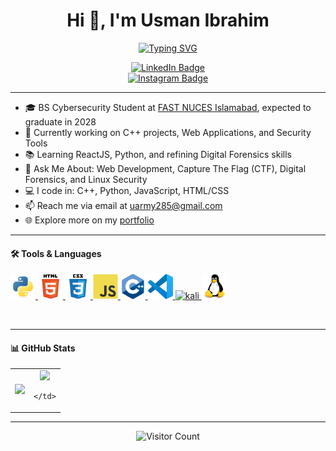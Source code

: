 <h1 align="center">Hi 👋, I'm Usman Ibrahim</h1>

<div align="center">
  <a href="https://git.io/typing-svg">
    <img src="https://readme-typing-svg.demolab.com?font=Fira+Code&size=24&pause=1000&width=435&lines=Welcome+To+My+Github;Have+A+Look+At+My+Projects;Feel+free+to+reach+out+to+me" alt="Typing SVG">
  </a>
</div>

<div align="center">

[![LinkedIn Badge](https://img.icons8.com/?size=100&id=13930&format=png&color=000000)](https://www.linkedin.com/in/usman-ibrahim-992253276/)  
[![Instagram Badge](https://img.icons8.com/?size=100&id=32323&format=png&color=000000)](https://www.instagram.com/usmannnx._.x/)
</div>

---

- 🎓 BS Cybersecurity Student at [FAST NUCES Islamabad](https://nu.edu.pk/), expected to graduate in 2028  
- 🔭 Currently working on C++ projects, Web Applications, and Security Tools  
- 📚 Learning ReactJS, Python, and refining Digital Forensics skills  
- 🧠 Ask Me About: Web Development, Capture The Flag (CTF), Digital Forensics, and Linux Security  
- 💻 I code in: C++, Python, JavaScript, HTML/CSS
- 📫 Reach me via email at <a href="mailto:uarmy285@gmail.com">uarmy285@gmail.com</a>  
- 🌐 Explore more on my [portfolio](https://usmanprime.github.io/My-Portfolio/)

---





<h4>🛠️ Tools & Languages</h4>
<p align="left">
  <a href="https://www.python.org" target="_blank">
    <img src="https://raw.githubusercontent.com/devicons/devicon/master/icons/python/python-original.svg" alt="python" width="40" height="40" />
  </a>
  <a href="https://www.w3.org/html/" target="_blank">
    <img src="https://raw.githubusercontent.com/devicons/devicon/master/icons/html5/html5-original-wordmark.svg" alt="html" width="40" height="40" />
  </a>
  <a href="https://www.w3schools.com/css/" target="_blank">
    <img src="https://raw.githubusercontent.com/devicons/devicon/master/icons/css3/css3-original-wordmark.svg" alt="css3" width="40" height="40" />
  </a>
  <a href="https://developer.mozilla.org/en-US/docs/Web/JavaScript" target="_blank">
    <img src="https://raw.githubusercontent.com/devicons/devicon/master/icons/javascript/javascript-original.svg" alt="javascript" width="40" height="40" />
  </a>
  <a href="https://www.w3schools.com/cpp/" target="_blank">
    <img src="https://raw.githubusercontent.com/devicons/devicon/master/icons/cplusplus/cplusplus-original.svg" alt="cplusplus" width="40" height="40" />
  </a>
  <a href="https://code.visualstudio.com/" target="_blank">
    <img src="https://raw.githubusercontent.com/devicons/devicon/master/icons/vscode/vscode-original.svg" alt="vscode" width="40" height="40" />
  </a>
  <a href="https://www.kali.org/" target="_blank">
    <img src="https://www.kali.org/images/kali-logo.svg" alt="kali" width="40" height="40" />
  </a>
  <a href="https://www.linux.org/" target="_blank">
    <img src="https://raw.githubusercontent.com/devicons/devicon/master/icons/linux/linux-original.svg" alt="linux" width="40" height="40" />
  </a>
</p>

<br>

---

<h4>📊 GitHub Stats</h4>

<table>
  <tr>
    <td align="center" style="padding=0;width=50%;">
      <img src="https://github-readme-stats.vercel.app/api/?username=usmanibrahim&title_color=4F8CC9&text_color=9f9f9f&show_icons=true&bg_color=00000000&hide_border=true&icon_color=4F8CC9&hide_title=true&count_private=true&rank_icon=github" />
    </td>
    <td align="center" style="padding=0;width=50%;">
     <img src="https://github-readme-stats.vercel.app/api/top-langs/?username=UsmanPrime&title_color=4F8CC9&text_color=9f9f9f&layout=compact&show_icons=true&bg_color=00000000&hide_border=true&count_private=true" />

    </td>
  </tr>
</table>

---

<div align="center">

![Visitor Count](https://profile-counter.glitch.me/{usmanibrahim}/count.svg)

</div>
